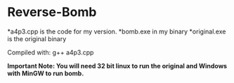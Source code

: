 # Reverse-Bomb
*a4p3.cpp is the code for my version.
*bomb.exe in my binary
*original.exe is the original binary

Compiled with: g++ a4p3.cpp

**Important Note: You will need 32 bit linux to run the original and Windows with MinGW to run bomb.**
